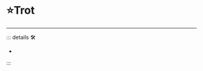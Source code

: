 # ⭐<labor>Trot</motor>

---

<!-- =================================================== -->
<!-- =================================================== -->
<!-- =================================================== -->
<!-- =================================================== -->
<!-- =================================================== -->
::: details 🛠

-

:::

